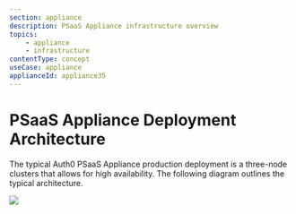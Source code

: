 ```yaml
---
section: appliance
description: PSaaS Appliance infrastructure overview
topics:
    - appliance
    - infrastructure
contentType: concept
useCase: appliance
applianceId: appliance35
---
```

# PSaaS Appliance Deployment Architecture

The typical Auth0 PSaaS Appliance production deployment is a three-node clusters that allows for high availability. The following diagram outlines the typical architecture.

<img src="/media/articles/appliance/overview.svg" data-zoomable>